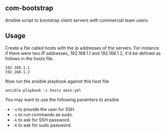 ## com-bootstrap
Ansible script to bootstrap client servers with commercial team users.

## Usage
Create a file called hosts with the ip addresses of the servers. For instance if there were two IP addresses, 192.168.1.1 and 192.168.1.2, it'd be defined as follows in the hosts file.

    192.168.1.1
    192.168.1.2

Now run the ansible playbook against this host file

    ansible-playbook -i hosts main.yml

You may want to use the following paramters to ansible
* `-u` to provide the user for SSH.
* `-s` to run commands as sudo.
* `-k` to ask for SSH password.
* `-K` to ask for sudo password.
